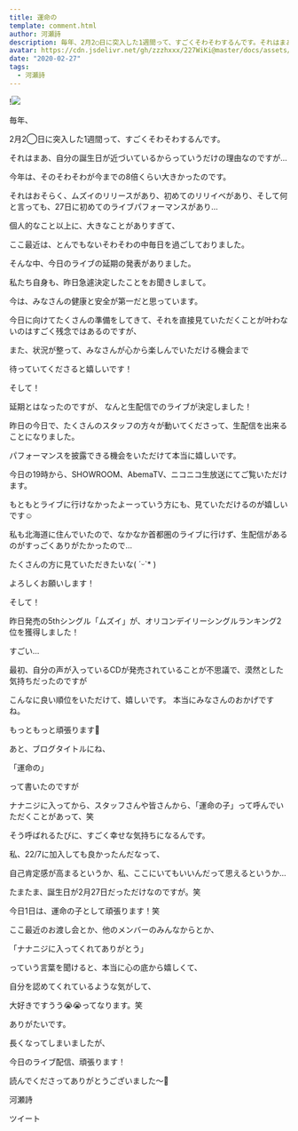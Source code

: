 ```yaml
---
title: 運命の
template: comment.html
author: 河瀬詩
description: 毎年、2月2◯日に突入した1週間って、すごくそわそわするんです。それはまあ、自分の誕生日が近づいているからっていうだけの理由なのですが…今年は、そのそわそわが今までの8倍くらい大き...
avatar: https://cdn.jsdelivr.net/gh/zzzhxxx/227WiKi@master/docs/assets/photo/avatar/uta.jpg
date: "2020-02-27"
tags:
  - 河瀬詩
---
```


!![](https://cdn.jsdelivr.net/gh/227WiKi/227WiKi-image@master/blog-image/uta-2020-02-27_1.jpg)



毎年、

2月2◯日に突入した1週間って、すごくそわそわするんです。

それはまあ、自分の誕生日が近づいているからっていうだけの理由なのですが…





今年は、そのそわそわが今までの8倍くらい大きかったのです。


それはおそらく、ムズイのリリースがあり、初めてのリリイベがあり、そして何と言っても、27日に初めてのライブパフォーマンスがあり…


個人的なこと以上に、大きなことがありすぎて、


ここ最近は、とんでもないそわそわの中毎日を過ごしておりました。






そんな中、今日のライブの延期の発表がありました。


私たち自身も、昨日急遽決定したことをお聞きしまして。



今は、みなさんの健康と安全が第一だと思っています。


今日に向けてたくさんの準備をしてきて、それを直接見ていただくことが叶わないのはすごく残念ではあるのですが、


また、状況が整って、みなさんが心から楽しんでいただける機会まで


待っていてくださると嬉しいです！






そして！

延期とはなったのですが、
なんと生配信でのライブが決定しました！


昨日の今日で、たくさんのスタッフの方々が動いてくださって、生配信を出来ることになりました。


パフォーマンスを披露できる機会をいただけて本当に嬉しいです。


今日の19時から、SHOWROOM、AbemaTV、ニコニコ生放送にてご覧いただけます。



もともとライブに行けなかったよーっていう方にも、見ていただけるのが嬉しいです☺︎


私も北海道に住んでいたので、なかなか首都圏のライブに行けず、生配信があるのがすっごくありがたかったので…


たくさんの方に見ていただきたいな( ˊᵕˋ* )


よろしくお願いします！









そして！

昨日発売の5thシングル「ムズイ」が、オリコンデイリーシングルランキング2位を獲得しました！


すごい…



最初、自分の声が入っているCDが発売されていることが不思議で、漠然とした気持ちだったのですが


こんなに良い順位をいただけて、嬉しいです。
本当にみなさんのおかげですね。


もっともっと頑張ります💪







あと、ブログタイトルにね、

「運命の」

って書いたのですが



ナナニジに入ってから、スタッフさんや皆さんから、「運命の子」って呼んでいただくことがあって、笑


そう呼ばれるたびに、すごく幸せな気持ちになるんです。

私、22/7に加入しても良かったんだなって、

自己肯定感が高まるというか、私、ここにいてもいいんだって思えるというか…


たまたま、誕生日が2月27日だっただけなのですが。笑


今日1日は、運命の子として頑張ります！笑




ここ最近のお渡し会とか、他のメンバーのみんなからとか、

「ナナニジに入ってくれてありがとう」

っていう言葉を聞けると、本当に心の底から嬉しくて、

自分を認めてくれているような気がして、


大好きですうう😭😭ってなります。笑




ありがたいです。





長くなってしまいましたが、

今日のライブ配信、頑張ります！



読んでくださってありがとうございました〜🌸







河瀬詩


ツイート



